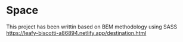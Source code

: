 # Space
This project has been writtin based on BEM methodology using SASS
https://leafy-biscotti-a86894.netlify.app/destination.html
